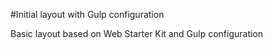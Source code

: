 #Initial layout with Gulp configuration

Basic layout based on Web Starter Kit and Gulp configuration